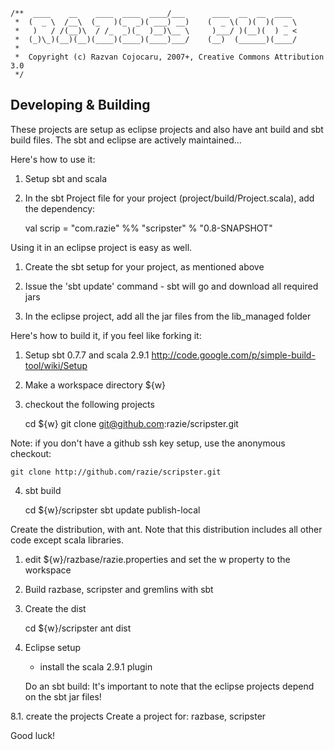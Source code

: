     /**  ____    __    ____  ____  ____/___      ____  __  __  ____
     *  (  _ \  /__\  (_   )(_  _)( ___) __)    (  _ \(  )(  )(  _ \
     *   )   / /(__)\  / /_  _)(_  )__)\__ \     )___/ )(__)(  ) _ <
     *  (_)\_)(__)(__)(____)(____)(____)___/    (__)  (______)(____/
     *                      
     *  Copyright (c) Razvan Cojocaru, 2007+, Creative Commons Attribution 3.0
     */

Developing & Building
---------------------

These projects are setup as eclipse projects and also have ant build and sbt build files. 
The sbt and eclipse are actively maintained...


Here's how to use it:

1. Setup sbt and scala

2. In the sbt Project file for your project (project/build/Project.scala), add the dependency:
 
    val scrip   = "com.razie" %% "scripster"       % "0.8-SNAPSHOT"


Using it in an eclipse project is easy as well.

1. Create the sbt setup for your project, as mentioned above

2. Issue the 'sbt update' command - sbt will go and download all required jars

3. In the eclipse project, add all the jar files from the lib_managed folder


Here's how to build it, if you feel like forking it:

1. Setup sbt 0.7.7 and scala 2.9.1 http://code.google.com/p/simple-build-tool/wiki/Setup

2. Make a workspace directory ${w}

3. checkout the following projects

    cd ${w}
    git clone git@github.com:razie/scripster.git

Note: if you don't have a github ssh key setup, use the anonymous checkout:

    git clone http://github.com/razie/scripster.git

4. sbt build

    cd ${w}/scripster
    sbt update publish-local


Create the distribution, with ant. Note that this distribution includes all other code except scala libraries.

1. edit ${w}/razbase/razie.properties and set the w property to the workspace

2. Build razbase, scripster and gremlins with sbt

3. Create the dist

   cd ${w}/scripster
   ant dist

8. Eclipse setup

   * install the scala 2.9.1 plugin 
   
   Do an sbt build: It's important to note that the eclipse projects depend on the sbt jar files! 

8.1. create the projects
   Create a project for: razbase, scripster

Good luck!

